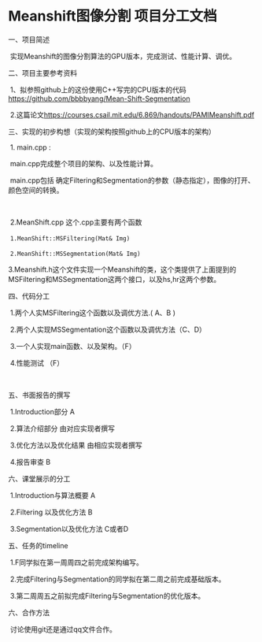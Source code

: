 # Meanshift图像分割 项目分工文档





一、项目简述

​	实现Meanshift的图像分割算法的GPU版本，完成测试、性能计算、调优。

二、项目主要参考资料

​	1、拟参照github上的这份使用C++写完的CPU版本的代码<https://github.com/bbbbyang/Mean-Shift-Segmentation>

​	2.这篇论文<https://courses.csail.mit.edu/6.869/handouts/PAMIMeanshift.pdf>



三、实现的初步构想（实现的架构按照github上的CPU版本的架构）

​	1. main.cpp :

​	main.cpp完成整个项目的架构、以及性能计算。

​	main.cpp包括 确定Filtering和Segmentation的参数（静态指定），图像的打开、颜色空间的转换。

​	

​	2.MeanShift.cpp 这个.cpp主要有两个函数 

​		`1.MeanShift::MSFiltering(Mat& Img)`

​		`2.MeanShift::MSSegmentation(Mat& Img)`



​	3.Meanshift.h这个文件实现一个Meanshift的类，这个类提供了上面提到的MSFiltering和MSSegmentation这两个接口，以及hs,hr这两个参数。



四、代码分工

​	1.两个人实MSFiltering这个函数以及调优方法.( A、B )

​	2.两个人实现MSSegmentation这个函数以及调优方法（C、D）

​	3.一个人实现main函数、以及架构。（F）

​	4.性能测试 （F）

​	

五、书面报告的撰写

​	1.Introduction部分 A

​	2.算法介绍部分 由对应实现者撰写

​	3.优化方法以及优化结果 由相应实现者撰写

​	4.报告审查	B



六、课堂展示的分工

​	1.Introduction与算法概要 A

​	2.Filtering 以及优化方法 B

​	3.Segmentation以及优化方法 C或者D



五、任务的timeline

​	1.F同学拟在第一周周四之前完成架构编写。

​	2.完成Filtering与Segmentation的同学拟在第二周之前完成基础版本。

​	3.第二周周五之前拟完成Filtering与Segmentation的优化版本。





六、合作方法

​	讨论使用git还是通过qq文件合作。